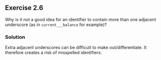 ## Exercise 2.6
Why is it not a good idea for an identifier to contain more than one adjacent underscore (as in `current___balance` for example)?

### Solution
Extra adjacent underscores can be difficult to make out/differentiate. It therefore creates a risk of misspelled identifiers.